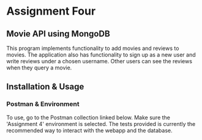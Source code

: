 # Assignment Four

## Movie API using MongoDB

This program implements functionality to add movies and reviews to movies.  The application also has functionality to sign up as a new user and write reviews under a chosen username.  Other users can see the reviews when they query a movie.

## Installation & Usage

### Postman & Environment

To use, go to the Postman collection linked below.  Make sure the 'Assignment 4' environment is selected.  The tests provided is currently the recommended way to interact with the webapp and the database.


